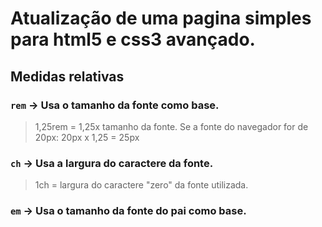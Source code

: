 # Atualização de uma pagina simples para html5 e css3 avançado.

## Medidas relativas
### `rem` -> Usa o tamanho da fonte como base.
> 1,25rem = 1,25x tamanho da fonte.
Se a fonte do navegador for de 20px: 20px x 1,25 = 25px

### `ch` -> Usa a largura do caractere da fonte.
> 1ch = largura do caractere "zero" da fonte utilizada.

### `em` -> Usa o tamanho da fonte do pai como base.
